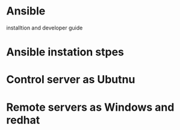 # Ansible
installtion and developer guide
# Ansible instation stpes
# Control server as Ubutnu 
# Remote servers as Windows and redhat

